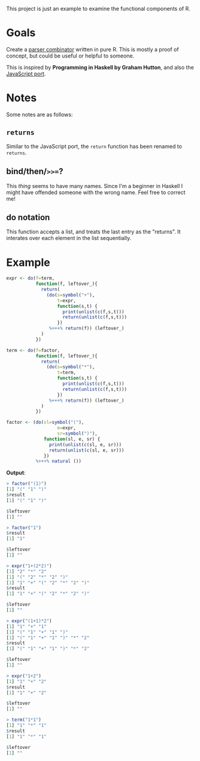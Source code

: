 This project is just an example to examine the functional components of R. 

Goals
=====

Create a [parser combinator](http://en.wikipedia.org/wiki/Parser_combinator) written in
pure R. This is mostly a proof of concept, but could be useful or helpful to someone.

This is inspired by **Programming in Haskell by Graham Hutton**, and also the [JavaScript port](https://github.com/matthandlersux/functional-parser).


Notes
=====

Some notes are as follows:

`returns`
---------

Similar to the JavaScript port, the `return` function has been renamed to `returns`.

bind/then/`>>=`?
----------------

This _thing_ seems to have many names. Since I'm a beginner in Haskell I might have offended someone with the wrong name. Feel free to correct me!

do notation
-----------

This function accepts a list, and treats the last entry as the "returns". It interates over each element in the list sequentially.


Example
=======

```r
expr <- do(f=term, 
           function(f, leftover_){
             return(
               (do(s=symbol("+"),
                   t=expr,
                   function(s,t) {
                     print(unlist(c(f,s,t)))
                     return(unlist(c(f,s,t)))
                   })
                %+++% return(f)) (leftover_)
             )
           })

term <- do(f=factor, 
           function(f, leftover_){
             return(
               (do(s=symbol("*"),
                   t=term,
                   function(s,t) {
                     print(unlist(c(f,s,t)))
                     return(unlist(c(f,s,t)))
                   })
                %+++% return(f)) (leftover_)
             )
           })

factor <- (do(sl=symbol("("),
                   e=expr,
                   sr=symbol(")"),
              function(sl, e, sr) {
                print(unlist(c(sl, e, sr)))
                return(unlist(c(sl, e, sr)))
              })
           %+++% natural ())

```

**Output**:  

```r
> factor("(1)")
[1] "(" "1" ")"
$result
[1] "(" "1" ")"

$leftover
[1] ""

> factor("1")
$result
[1] "1"

$leftover
[1] ""

> expr("1+(2*2)")
[1] "2" "*" "2"
[1] "(" "2" "*" "2" ")"
[1] "1" "+" "(" "2" "*" "2" ")"
$result
[1] "1" "+" "(" "2" "*" "2" ")"

$leftover
[1] ""

> expr("(1+1)*2")
[1] "1" "+" "1"
[1] "(" "1" "+" "1" ")"
[1] "(" "1" "+" "1" ")" "*" "2"
$result
[1] "(" "1" "+" "1" ")" "*" "2"

$leftover
[1] ""

> expr("1+2")
[1] "1" "+" "2"
$result
[1] "1" "+" "2"

$leftover
[1] ""

> term("1*1")
[1] "1" "*" "1"
$result
[1] "1" "*" "1"

$leftover
[1] ""
```